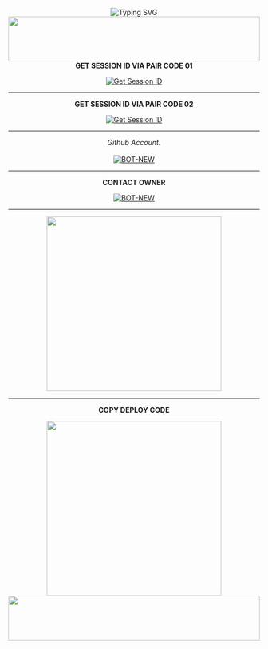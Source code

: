 <div align="center">

 ![Typing SVG](https://readme-typing-svg.herokuapp.com?font=Rockstar-ExtraBold&color=F01&lines=HANO-BOT+WhatsApp+ᯤᯤ)
<img src="https://i.imgur.com/dBaSKWF.gif" height="90" width="100%">
<b>GET SESSION ID VIA PAIR CODE 01</b>

<a href='https://asitha.top' target="_blank"><img alt='Get Session ID' src='https://img.shields.io/badge/Click here to get your session id-blue?style=for-the-badge&logo=opencv&logoColor=white'/></a>

<hr>
<b>GET SESSION ID VIA PAIR CODE 02</b>

<a href='asitha.top' target="_blank"><img alt='Get Session ID' src='https://img.shields.io/badge/Click here to get your session id-blue?style=for-the-badge&logo=opencv&logoColor=white'/></a>

<hr>

  _Github Account._<br><br>
     [![BOT-NEW](https://img.shields.io/badge/HOW_TO_MAKE_GITHUB_ACCOUNT-red?style=for-the-badge&logo=youtube&logoColor=white)](https://youtu.be/NZ6oSZfoR88?si=A4ThxQppWddcYZYD)
<br>
<hr>
<b>CONTACT OWNER</b>

[![BOT-NEW](https://telegra.ph/file/99460844d012cad1b7ee4.jpg)](https://wa.me/249923502711)
<hr>

<a href="https://whatsapp.com/channel/0029Vb3qK75Au3aOV8fd2c0M"><img src="https://img.shields.io/badge/Join%20Our%20WhatsApp%20Channel-green"  width="350"></a>

<hr>

<b>COPY DEPLOY CODE</b></br>

<a href="https://whatsapp.com/channel/0029Vb3qK75Au3aOV8fd2c0M"><img src="https://img.shields.io/badge/COPY%20DEPLOY%20CODE-red"  width="350"></a>
<img src="https://i.imgur.com/dBaSKWF.gif" height="90" width="100%">
